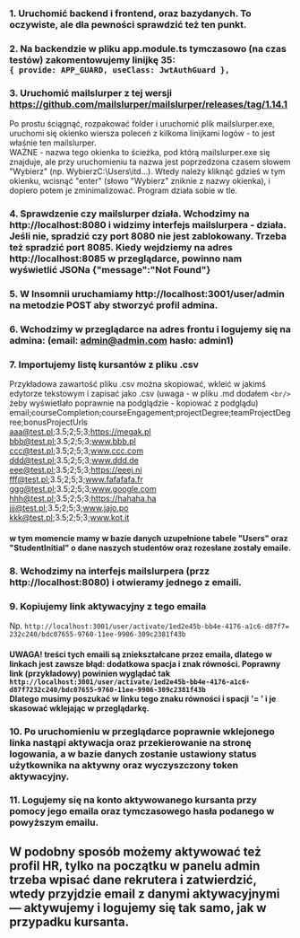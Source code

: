

### 1. Uruchomić backend i frontend, oraz bazydanych. To oczywiste, ale dla pewności sprawdzić też ten punkt.
### 2. Na backendzie w pliku app.module.ts tymczasowo (na czas testów) zakomentowujemy linijkę 35:<br/> `{ provide: APP_GUARD, useClass: JwtAuthGuard },`
### 3. Uruchomić mailslurper z tej wersji https://github.com/mailslurper/mailslurper/releases/tag/1.14.1
   Po prostu ściągnąć, rozpakować folder i uruchomić plik mailslurper.exe,
   uruchomi się okienko wiersza poleceń z kilkoma linijkami logów - to jest właśnie ten mailslurper.<br/>
   WAŻNE - nazwa tego okienka to ścieżka, pod którą mailslurper.exe się znajduje, ale przy uruchomieniu ta nazwa jest poprzedzona czasem słowem "Wybierz" (np. WybierzC:\Users\itd...). Wtedy należy kliknąć gdzieś w tym okienku, wcisnąć "enter" (słowo "Wybierz" zniknie z nazwy okienka), i dopiero potem je zminimalizować. Program działa sobie w tle.
### 4. Sprawdzenie czy mailslurper działa. Wchodzimy na http://localhost:8080 i widzimy interfejs mailslurpera - działa. Jeśli nie, spradzić czy port 8080 nie jest zablokowany. Trzeba też spradzić port 8085. Kiedy wejdziemy na adres http://localhost:8085 w przeglądarce, powinno nam wyświetlić JSONa {"message":"Not Found"}
### 5. W Insomnii uruchamiamy http://localhost:3001/user/admin na metodzie POST aby stworzyć profil admina.
### 6. Wchodzimy w przeglądarce na adres frontu i logujemy się na admina: (email: admin@admin.com hasło: admin1)
### 7. Importujemy listę kursantów z pliku .csv
Przykładowa zawartość pliku .csv można skopiować, wkleić w jakimś edytorze tekstowym i zapisać jako .csv
(uwaga - w pliku .md dodałem `<br/>` żeby wyświetlało poprawnie na podglądzie - kopiować z podglądu)
email;courseCompletion;courseEngagement;projectDegree;teamProjectDegree;bonusProjectUrls<br/>
aaa@test.pl;3.5;2;5;3;https://megak.pl<br/>
bbb@test.pl;3.5;2;5;3;www.bbb.pl<br/>
ccc@test.pl;3.5;2;5;3;www.ccc.com<br/>
ddd@test.pl;3.5;2;5;3;www.ddd.de<br/>
eee@test.pl;3.5;2;5;3;https://eeej.ni<br/>
fff@test.pl;3.5;2;5;3;www.fafafafa.fr<br/>
ggg@test.pl;3.5;2;5;3;www.google.com<br/>
hhh@test.pl;3.5;2;5;3;https://hahaha.ha<br/>
jjj@test.pl;3.5;2;5;3;www.jajo.po<br/>
kkk@test.pl;3.5;2;5;3;www.kot.it<br/>
#### w tym momencie mamy w bazie danych uzupełnione tabele "Users" oraz "StudentInitial" o dane naszych studentów oraz rozesłane zostały emaile.
### 8. Wchodzimy na interfejs mailslurpera (przz http://localhost:8080) i otwieramy jednego z emaili.
### 9. Kopiujemy link aktywacyjny z tego emaila
Np. `http://localhost:3001/user/activate/1ed2e45b-bb4e-4176-a1c6-d87f7= 232c240/bdc07655-9760-11ee-9906-309c2381f43b`
#### UWAGA! treści tych emaili są zniekształcane przez emaila, dlatego w linkach jest zawsze błąd: dodatkowa spacja i znak równości. Poprawny link (przykładowy) powinien wyglądać tak<br/> `http://localhost:3001/user/activate/1ed2e45b-bb4e-4176-a1c6-d87f7232c240/bdc07655-9760-11ee-9906-309c2381f43b`<br/> Dlatego musimy poszukać w linku tego znaku równości i spacji '= ' i je skasować wklejając w przeglądarkę.
### 10. Po uruchomieniu w przeglądarce poprawnie wklejonego linka nastąpi aktywacja oraz przekierowanie na stronę logowania, a w bazie danych zostanie ustawiony status użytkownika na aktywny oraz wyczyszczony token aktywacyjny.
### 11. Logujemy się na konto aktywowanego kursanta przy pomocy jego emaila oraz tymczasowego hasła podanego w powyższym emailu. 
## W podobny sposób możemy aktywować też profil HR, tylko na początku w panelu admin trzeba wpisać dane rekrutera i zatwierdzić, wtedy przyjdzie email z danymi aktywacyjnymi — aktywujemy i logujemy się tak samo, jak w przypadku kursanta.